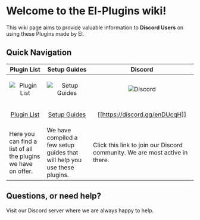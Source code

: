 # Welcome to the El-Plugins wiki!

This wiki page aims to provide valuable information to **Discord Users** on using these Plugins made by El.

## Quick Navigation

| Plugin List                                                   | Setup Guides                                                              | Discord                                                                      |
|---------------------------------------------------------------|---------------------------------------------------------------------------|------------------------------------------------------------------------------|
| <p align="center">![Plugin List](https://raw.githubusercontent.com/wiki/snowplow/snowplow/images/database.png)</p>                                                          | <p align="center">![Setup Guides](https://raw.githubusercontent.com/wiki/snowplow/snowplow/images/tools.png)</p>                                                                     | <p align="center">![Discord](https://raw.githubusercontent.com/wiki/snowplow/snowplow/images/users.png)</p>                                                                        |
| <p align="center">[Plugin List](https://github.com/Elli-tt/el-plugins/wiki/plugin-list)</p>                                                   | <p align="center">[Setup Guides](https://github.com/Elli-tt/el-plugins/wiki/setup-guides)</p>                                                              | <p align="center">[[https://discord.gg/enDUcqH]]</p>                                                                      |
| Here you can find a list of all the plugins we have on offer. | We have compiled a few setup guides that will help you use these plugins. | Click this link to join our Discord community. We are most active in there. |

## Questions, or need help?

Visit our Discord server where we are always happy to help.

